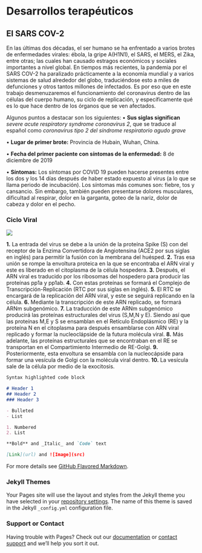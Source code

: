# Desarrollos terapéuticos

## El SARS COV-2
En las últimas dos décadas, el ser humano se ha enfrentado a varios brotes de enfermedades virales: ébola, la gripe A(H1N1), el SARS, el MERS, el Zika, entre otras; las cuales han causado estragos económicos y sociales importantes a nivel global. En tiempos más recientes, la pandemia por el SARS COV-2 ha paralizado prácticamente a la economía mundial y a varios sistemas de salud alrededor del globo, traduciéndose esto a miles de defunciones y otros tantos millones de infectados. Es por eso que en este trabajo desmenuzaremos el funcionamiento del coronavirus dentro de las células del cuerpo humano, su ciclo de replicación, y específicamente qué es lo que hace dentro de los órganos que se ven afectados.  

Algunos puntos a destacar son los siguientes:
•	**Sus siglas significan** _severe acute respiratory syndrome coronavirus 2_, que se traduce al español como _coronavirus tipo 2 del síndrome respiratorio agudo grave_

•	**Lugar de primer brote:** Provincia de Hubain, Wuhan, China.

•	**Fecha del primer paciente con síntomas de la enfermedad:** 8 de diciembre de 2019

•	**Síntomas:** Los síntomas por COVID 19 pueden hacerse presentes entre los dos y los 14 días después de haber estado expuesto al virus (a lo que se llama periodo de incubación). Los síntomas más comunes son: fiebre, tos y cansancio. Sin embargo, también pueden presentarse dolores musculares, dificultad al respirar, dolor en la garganta, goteo de la nariz, dolor de cabeza y dolor en el pecho.

### Ciclo Viral
![](https://user-images.githubusercontent.com/69702778/90322509-c83ff580-df1a-11ea-935f-51923630880c.png)

**1.**	La entrada del virus se debe a la unión de la proteína Spike (S) con del receptor de la Enzima Convertidora de Angiotensina (ACE2 por sus siglas en inglés) para permitir la fusión con la membrana del huésped.
**2.**	Tras esa unión se rompe la envoltura proteica en la que se encontraba el ARN viral y este es liberado en el citoplasma de la célula hospedera.
**3.**	Después, el ARN viral es traducido por los ribosomas del hospedero para producir las proteínas pp1a y pp1ab.
**4.**	Con estas proteínas se formará el Complejo de Transcripción-Replicación (RTC por sus siglas en inglés).
**5.**	El RTC se encargará de la replicación del ARN viral, y este se seguirá replicando en la célula.
**6.**	Mediante la transcripción de este ARN replicado, se formará ARNm subgenómico.
**7.**	La traducción de este ARNm subgenómico producirá las proteínas estructurales del virus (S,M,N y E). Siendo así que las proteínas M,E y S se ensamblan en el Retículo Endoplásmico (RE) y la proteína N en el citoplasma para después ensamblarse con ARN viral replicado y formar la nucleoclápside de  la futura molécula viral.
**8.**	Más adelante, las proteínas estructurales que se encontraban en el RE se transportan en el Compartimiento Intermedio de RE-Golgi.
**9.**	Posteriormente, esta envoltura se ensambla con la nucleocápside para formar una vesícula de Golgi con la molécula viral dentro.
**10.**	La vesícula sale de la célula por medio de la exocitosis.

```markdown
Syntax highlighted code block

# Header 1
## Header 2
### Header 3

- Bulleted
- List

1. Numbered
2. List

**Bold** and _Italic_ and `Code` text

[Link](url) and ![Image](src)
```

For more details see [GitHub Flavored Markdown](https://guides.github.com/features/mastering-markdown/).

### Jekyll Themes

Your Pages site will use the layout and styles from the Jekyll theme you have selected in your [repository settings](https://github.com/erredeAxel/CdCMx2/settings). The name of this theme is saved in the Jekyll `_config.yml` configuration file.

### Support or Contact

Having trouble with Pages? Check out our [documentation](https://docs.github.com/categories/github-pages-basics/) or [contact support](https://github.com/contact) and we’ll help you sort it out.
